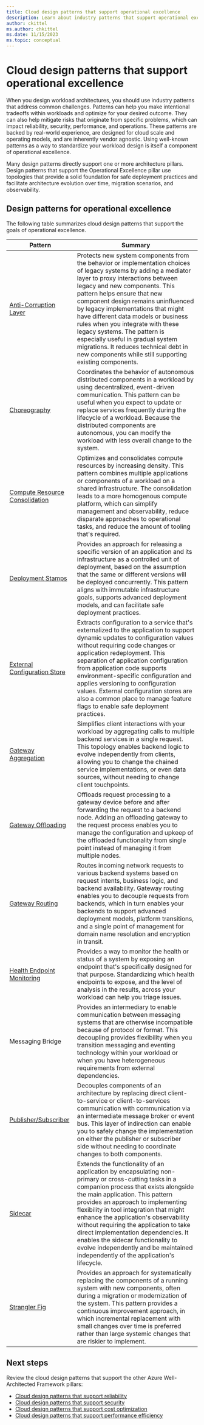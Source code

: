 ```yaml
---
title: Cloud design patterns that support operational excellence
description: Learn about industry patterns that support operational excellence and can help you address common challenges in cloud workloads.  
author: ckittel
ms.author: chkittel
ms.date: 11/15/2023
ms.topic: conceptual
---
```


# Cloud design patterns that support operational excellence

When you design workload architectures, you should use industry patterns that address common challenges. Patterns can help you make intentional tradeoffs within workloads and optimize for your desired outcome. They can also help mitigate risks that originate from specific problems, which can impact reliability, security, performance, and operations. These patterns are backed by real-world experience, are designed for cloud scale and operating models, and are inherently vendor agnostic. Using well-known patterns as a way to standardize your workload design is itself a component of operational excellence.

Many design patterns directly support one or more architecture pillars. Design patterns that support the Operational Excellence pillar use topologies that provide a solid foundation for safe deployment practices and facilitate architecture evolution over time, migration scenarios, and observability.

## Design patterns for operational excellence

The following table summarizes cloud design patterns that support the goals of operational excellence.

|Pattern|Summary|
|-|-|
|[Anti-Corruption Layer](/azure/architecture/patterns/anti-corruption-layer)|Protects new system components from the behavior or implementation choices of legacy systems by adding a mediator layer to proxy interactions between legacy and new components. This pattern helps ensure that new component design remains uninfluenced by legacy implementations that might have different data models or business rules when you integrate with these legacy systems. The pattern is especially useful in gradual system migrations. It reduces technical debt in new components while still supporting existing components.|
|[Choreography](/azure/architecture/patterns/choreography)|Coordinates the behavior of autonomous distributed components in a workload by using decentralized, event-driven communication. This pattern can be useful when you expect to update or replace services frequently during the lifecycle of a workload. Because the distributed components are autonomous, you can modify the workload with less overall change to the system.|
|[Compute Resource Consolidation](/azure/architecture/patterns/compute-resource-consolidation)|Optimizes and consolidates compute resources by increasing density. This pattern combines multiple applications or components of a workload on a shared infrastructure. The consolidation leads to a more homogenous compute platform, which can simplify management and observability, reduce disparate approaches to operational tasks, and reduce the amount of tooling that's required.|
|[Deployment Stamps](/azure/architecture/patterns/deployment-stamp)|Provides an approach for releasing a specific version of an application and its infrastructure as a controlled unit of deployment, based on the assumption that the same or different versions will be deployed concurrently. This pattern aligns with immutable infrastructure goals, supports advanced deployment models, and can facilitate safe deployment practices.|
|[External Configuration Store](/azure/architecture/patterns/external-configuration-store)|Extracts configuration to a service that's externalized to the application to support dynamic updates to configuration values without requiring code changes or application redeployment. This separation of application configuration from application code supports environment-specific configuration and applies versioning to configuration values. External configuration stores are also a common place to manage feature flags to enable safe deployment practices.|
|[Gateway Aggregation](/azure/architecture/patterns/gateway-aggregation)|Simplifies client interactions with your workload by aggregating calls to multiple backend services in a single request. This topology enables backend logic to evolve independently from clients, allowing you to change the chained service implementations, or even data sources, without needing to change client touchpoints.|
|[Gateway Offloading](/azure/architecture/patterns/gateway-offloading)|Offloads request processing to a gateway device before and after forwarding the request to a backend node. Adding an offloading gateway to the request process enables you to manage the configuration and upkeep of the offloaded functionality from single point instead of managing it from multiple nodes.|
|[Gateway Routing](/azure/architecture/patterns/gateway-routing)|Routes incoming network requests to various backend systems based on request intents, business logic, and backend availability. Gateway routing enables you to decouple requests from backends, which in turn enables your backends to support advanced deployment models, platform transitions, and a single point of management for domain name resolution and encryption in transit.|
|[Health Endpoint Monitoring](/azure/architecture/patterns/health-endpoint-monitoring)|Provides a way to monitor the health or status of a system by exposing an endpoint that's specifically designed for that purpose. Standardizing which health endpoints to expose, and the level of analysis in the results, across your workload can help you triage issues.|
|Messaging Bridge|Provides an intermediary to enable communication between messaging systems that are otherwise incompatible because of protocol or format. This decoupling provides flexibility when you transition messaging and eventing technology within your workload or when you have heterogeneous requirements from external dependencies.|
|[Publisher/Subscriber](/azure/architecture/patterns/publisher-subscriber)|Decouples components of an architecture by replacing direct client-to-service or client-to-services communication with communication via an intermediate message broker or event bus. This layer of indirection can enable you to safely change the implementation on either the publisher or subscriber side without needing to coordinate changes to both components.|
|[Sidecar](/azure/architecture/patterns/sidecar)|Extends the functionality of an application by encapsulating non-primary or cross-cutting tasks in a companion process that exists alongside the main application. This pattern provides an approach to implementing flexibility in tool integration that might enhance the application's observability without requiring the application to take direct implementation dependencies. It enables the sidecar functionality to evolve independently and be maintained independently of the application's lifecycle.|
|[Strangler Fig](/azure/architecture/patterns/strangler-fig)|Provides an approach for systematically replacing the components of a running system with new components, often during a migration or modernization of the system. This pattern provides a continuous improvement approach, in which incremental replacement with small changes over time is preferred rather than large systemic changes that are riskier to implement.|

## Next steps

Review the cloud design patterns that support the other Azure Well-Architected Framework pillars:

- [Cloud design patterns that support reliability ](../reliability/design-patterns.md)
- [Cloud design patterns that support security](../security/design-patterns.md)
- [Cloud design patterns that support cost optimization](../cost-optimization/design-patterns.md)
- [Cloud design patterns that support performance efficiency](../performance-efficiency/design-patterns.md)